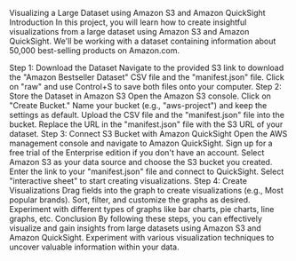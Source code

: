 

Visualizing a Large Dataset using Amazon S3 and Amazon QuickSight
Introduction
In this project, you will learn how to create insightful visualizations from a large dataset using Amazon S3 and Amazon QuickSight. We'll be working with a dataset containing information about 50,000 best-selling products on Amazon.com.

Step 1: Download the Dataset
Navigate to the provided S3 link to download the "Amazon Bestseller Dataset" CSV file and the "manifest.json" file.
Click on "raw" and use Control+S to save both files onto your computer.
Step 2: Store the Dataset in Amazon S3
Open the Amazon S3 console.
Click on "Create Bucket."
Name your bucket (e.g., "aws-project") and keep the settings as default.
Upload the CSV file and the "manifest.json" file into the bucket.
Replace the URL in the "manifest.json" file with the S3 URL of your dataset.
Step 3: Connect S3 Bucket with Amazon QuickSight
Open the AWS management console and navigate to Amazon QuickSight.
Sign up for a free trial of the Enterprise edition if you don't have an account.
Select Amazon S3 as your data source and choose the S3 bucket you created.
Enter the link to your "manifest.json" file and connect to QuickSight.
Select "interactive sheet" to start creating visualizations.
Step 4: Create Visualizations
Drag fields into the graph to create visualizations (e.g., Most popular brands).
Sort, filter, and customize the graphs as desired.
Experiment with different types of graphs like bar charts, pie charts, line graphs, etc.
Conclusion
By following these steps, you can effectively visualize and gain insights from large datasets using Amazon S3 and Amazon QuickSight. Experiment with various visualization techniques to uncover valuable information within your data.
